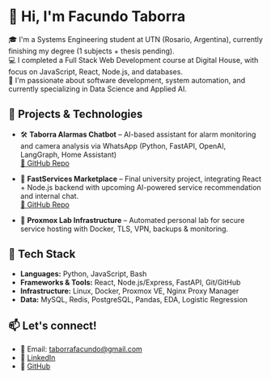 # 👋 Hi, I'm Facundo Taborra

🎓 I'm a Systems Engineering student at UTN (Rosario, Argentina), currently finishing my degree (1 subjects + thesis pending).  
💻 I completed a Full Stack Web Development course at Digital House, with focus on JavaScript, React, Node.js, and databases.  
🧠 I'm passionate about software development, system automation, and currently specializing in Data Science and Applied AI.  

## 🚀 Projects & Technologies

- 🛠️ **Taborra Alarmas Chatbot** – AI-based assistant for alarm monitoring and camera analysis via WhatsApp (Python, FastAPI, OpenAI, LangGraph, Home Assistant)  
  [🔗 GitHub Repo](https://github.com/FacuTaborra/ChatbotTaborraAlarmas)

- 🧠 **FastServices Marketplace** – Final university project, integrating React + Node.js backend with upcoming AI-powered service recommendation and internal chat.  
  [🔗 GitHub Repo](https://github.com/FacuTaborra/FastServices2.0)
- 🧪 **Proxmox Lab Infrastructure** – Automated personal lab for secure service hosting with Docker, TLS, VPN, backups & monitoring.

## 🧰 Tech Stack

- **Languages:** Python, JavaScript, Bash  
- **Frameworks & Tools:** React, Node.js/Express, FastAPI, Git/GitHub  
- **Infrastructure:** Linux, Docker, Proxmox VE, Nginx Proxy Manager  
- **Data:** MySQL, Redis, PostgreSQL, Pandas, EDA, Logistic Regression

## 📫 Let's connect!

- 📧 Email: taborrafacundo@gmail.com  
- 🔗 [LinkedIn](https://www.linkedin.com/in/facundo-taborra/)  
- 🐍 [GitHub](https://github.com/FacuTaborra)

